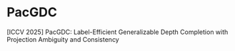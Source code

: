 # PacGDC
[ICCV 2025] PacGDC: Label-Efficient Generalizable Depth Completion with Projection Ambiguity and Consistency
